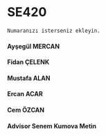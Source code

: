 # SE420


    Numaranızı isterseniz ekleyin.

#### Ayşegül MERCAN
#### Fidan ÇELENK
#### Mustafa ALAN
#### Ercan ACAR
#### Cem ÖZCAN

#### Advisor Senem Kumova Metin